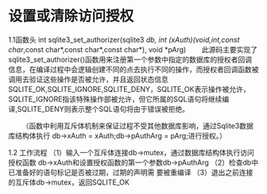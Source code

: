 # 设置或清除访问授权
1.1函数头
int sqlite3_set_authorizer(sqlite3 *db,
  int (*xAuth)(void*,int,const char*,const char*,const char*,const char*), void *pArg)
&nbsp;&nbsp;&nbsp;&nbsp;&nbsp;&nbsp;&nbsp;此源码主要实现了sqlite3_set_authorizer()函数用来注册第一个参数中指定的数据库的授权者回调信息，在编译过程中会逻辑创建不同的点去执行不同的操作，而授权者回调函数被调用去验证这些操作是否被允许，并且返回状态信息SQLITE_OK,SQLITE_IGNORE,SQLITE_DENY，SQLITE_OK表示操作被允许，SQLITE_IGNORE指该特殊操作部被允许，但它所属的SQL语句将继续编译,SQLITE_DENY则表示整个SQL语句将由于错误被拒绝。

&nbsp;&nbsp;&nbsp;&nbsp;&nbsp;&nbsp;&nbsp;（函数中利用互斥体机制来保证过程不受其他数据库影响，通过Sqlite3数据  库结构体执行 db->xAuth = xAuth;db->pAuthArg = pArg;进行授权。）

1.2 工作流程
（1）输入一个互斥体连接db->mutex，通过数据库结构体执行访问授权函数 db->xAuth和设置授权函数的第一个参数db->pAuthArg
（2）检查db中已准备好的语句标记是否被过期，过期的声明需  要被重编译
（3）退出之前连接的互斥体db->mutex，返回SQLITE_OK
